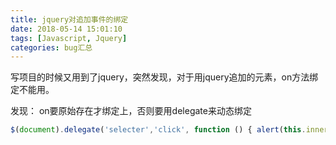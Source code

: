 ```yaml
---
title: jquery对追加事件的绑定
date: 2018-05-14 15:01:10
tags: [Javascript, Jquery]
categories: bug汇总
---
```

写项目的时候又用到了jquery，突然发现，对于用jquery追加的元素，on方法绑定不能用。

发现：
on要原始存在才绑定上，否则要用delegate来动态绑定
```javascript
$(document).delegate('selecter','click', function () { alert(this.innerHTML) });
```
